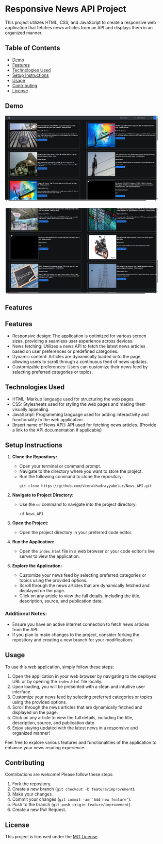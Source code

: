  # Responsive News API Project

This project utilizes HTML, CSS, and JavaScript to create a responsive web application that fetches news articles from an API and displays them in an organized manner.

## Table of Contents

- [Demo](#demo)
- [Features](#features)
- [Technologies Used](#technologies-used)
- [Setup Instructions](#setup-instructions)
- [Usage](#usage)
- [Contributing](#contributing)
- [License](#license)

## Demo

<img src="https://github.com/Veerabhadrayyabelur/News_API/blob/main/images/Screenshot%202024-05-22%20180536.png" alt="Demo Screenshot 1" style="margin-bottom: 20px;">
<img src="https://github.com/Veerabhadrayyabelur/News_API/blob/main/images/Screenshot%202024-05-22%20180545.png" alt="Demo Screenshot 2">

## Features




## Features

- Responsive design: The application is optimized for various screen sizes, providing a seamless user experience across devices.
- News fetching: Utilizes a news API to fetch the latest news articles based on user preferences or predefined categories.
- Dynamic content: Articles are dynamically loaded onto the page, allowing users to scroll through a continuous feed of news updates.
- Customizable preferences: Users can customize their news feed by selecting preferred categories or topics.

## Technologies Used

- HTML: Markup language used for structuring the web pages.
- CSS: Stylesheets used for styling the web pages and making them visually appealing.
- JavaScript: Programming language used for adding interactivity and functionality to the web application.
- [Insert name of News API]: API used for fetching news articles. (Provide a link to the API documentation if applicable)

## Setup Instructions

1. **Clone the Repository:**
   - Open your terminal or command prompt.
   - Navigate to the directory where you want to store the project.
   - Run the following command to clone the repository:
     ```
     git clone https://github.com/Veerabhadrayyabelur/News_API.git
     ```

2. **Navigate to Project Directory:**
   - Use the `cd` command to navigate into the project directory:
     ```
     cd News_API
     ```

3. **Open the Project:**
   - Open the project directory in your preferred code editor.

4. **Run the Application:**
   - Open the `index.html` file in a web browser or your code editor's live server to view the application.

5. **Explore the Application:**
   - Customize your news feed by selecting preferred categories or topics using the provided options.
   - Scroll through the news articles that are dynamically fetched and displayed on the page.
   - Click on any article to view the full details, including the title, description, source, and publication date.

### Additional Notes:
- Ensure you have an active internet connection to fetch news articles from the API.
- If you plan to make changes to the project, consider forking the repository and creating a new branch for your modifications.


## Usage

To use this web application, simply follow these steps:

1. Open the application in your web browser by navigating to the deployed URL or by opening the `index.html` file locally.
2. Upon loading, you will be presented with a clean and intuitive user interface.
3. Customize your news feed by selecting preferred categories or topics using the provided options.
4. Scroll through the news articles that are dynamically fetched and displayed on the page.
5. Click on any article to view the full details, including the title, description, source, and publication date.
6. Enjoy staying updated with the latest news in a responsive and organized manner!

Feel free to explore various features and functionalities of the application to enhance your news reading experience.


## Contributing

Contributions are welcome! Please follow these steps:

1. Fork the repository.
2. Create a new branch (`git checkout -b feature/improvement`).
3. Make your changes.
4. Commit your changes (`git commit -am 'Add new feature'`).
5. Push to the branch (`git push origin feature/improvement`).
6. Create a new Pull Request.

## License

This project is licensed under the [MIT License](LICENSE).

